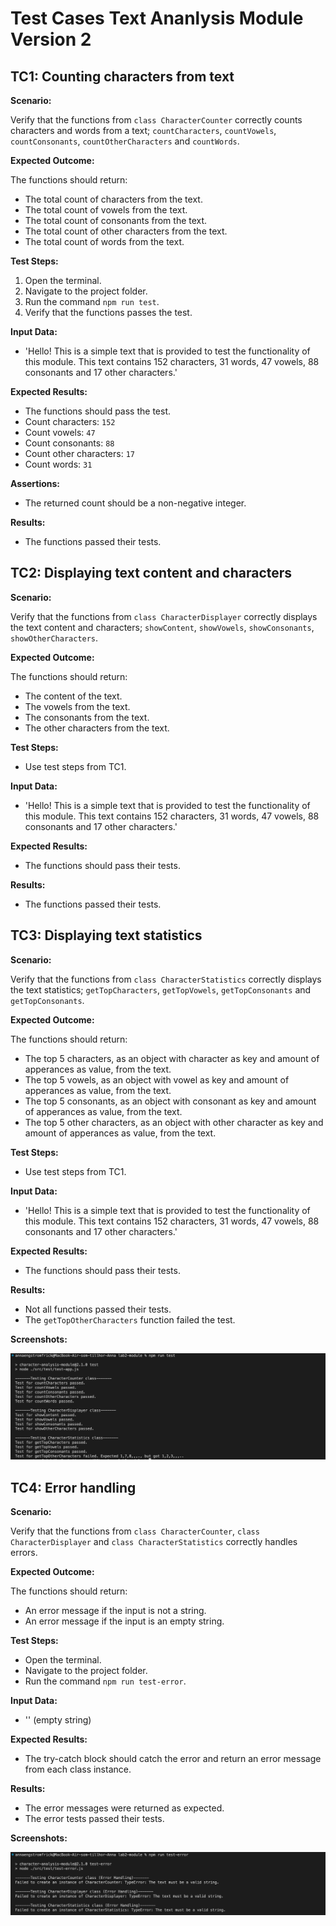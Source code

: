 # Test Cases Text Ananlysis Module Version 2

## TC1: Counting characters from text

**Scenario:** 

Verify that the functions from `class CharacterCounter` correctly counts characters and words from a text; `countCharacters`, `countVowels`, `countConsonants`, `countOtherCharacters` and `countWords`.

**Expected Outcome:** 

The functions should return:
- The total count of characters from the text.
- The total count of vowels from the text.
- The total count of consonants from the text.
- The total count of other characters from the text.
- The total count of words from the text.

**Test Steps:**

1. Open the terminal.
2. Navigate to the project folder.
3. Run the command `npm run test`.
4. Verify that the functions passes the test.

**Input Data:**

- 'Hello! This is a simple text that is provided to test the functionality of this module. This text contains 152 characters, 31 words, 47 vowels, 88 consonants and 17 other characters.'

**Expected Results:**

- The functions should pass the test.
- Count characters: `152`
- Count vowels: `47`
- Count consonants: `88`
- Count other characters: `17`
- Count words: `31`

**Assertions:**
- The returned count should be a non-negative integer.

**Results:**

- The functions passed their tests.

## TC2: Displaying text content and characters

**Scenario:**

Verify that the functions from `class CharacterDisplayer` correctly displays the text content and characters; `showContent`, `showVowels`, `showConsonants`, `showOtherCharacters`.

**Expected Outcome:**

The functions should return:
- The content of the text.
- The vowels from the text.
- The consonants from the text.
- The other characters from the text.

**Test Steps:**

- Use test steps from TC1.

**Input Data:**

- 'Hello! This is a simple text that is provided to test the functionality of this module. This text contains 152 characters, 31 words, 47 vowels, 88 consonants and 17 other characters.'

**Expected Results:**

- The functions should pass their tests.

**Results:**

- The functions passed their tests.

## TC3: Displaying text statistics

**Scenario:**

Verify that the functions from `class CharacterStatistics` correctly displays the text statistics; `getTopCharacters`, `getTopVowels`, `getTopConsonants` and `getTopConsonants`.

**Expected Outcome:**

The functions should return:
- The top 5 characters, as an object with character as key and amount of apperances as value, from the text.
- The top 5 vowels, as an object with vowel as key and amount of apperances as value, from the text.
- The top 5 consonants, as an object with consonant as key and amount of apperances as value, from the text.
- The top 5 other characters, as an object with other character as key and amount of apperances as value, from the text.

**Test Steps:**

- Use test steps from TC1.

**Input Data:**

- 'Hello! This is a simple text that is provided to test the functionality of this module. This text contains 152 characters, 31 words, 47 vowels, 88 consonants and 17 other characters.'

**Expected Results:**

- The functions should pass their tests.

**Results:**

- Not all functions passed their tests. 
- The `getTopOtherCharacters` function failed the test.

**Screenshots:**

![Test Results](./img/test.png)

## TC4: Error handling

**Scenario:**

Verify that the functions from `class CharacterCounter`, `class CharacterDisplayer` and `class CharacterStatistics` correctly handles errors.

**Expected Outcome:**

The functions should return:
- An error message if the input is not a string.
- An error message if the input is an empty string.

**Test Steps:**

- Open the terminal.
- Navigate to the project folder.
- Run the command `npm run test-error`.

**Input Data:**

- '' (empty string)

**Expected Results:**

- The try-catch block should catch the error and return an error message from each class instance.

**Results:**

- The error messages were returned as expected.
- The error tests passed their tests.

**Screenshots:**

![Test Results](./img/test-error.png)
